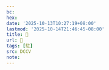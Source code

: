 ```yaml
---
bc:
hex:
date: '2025-10-13T10:27:19+08:00'
lastmod: '2025-10-14T21:46:45-08:00'
title: 􂙉
url: 􂙉
tags: [駐]
src: DCCV
note:
---
```

